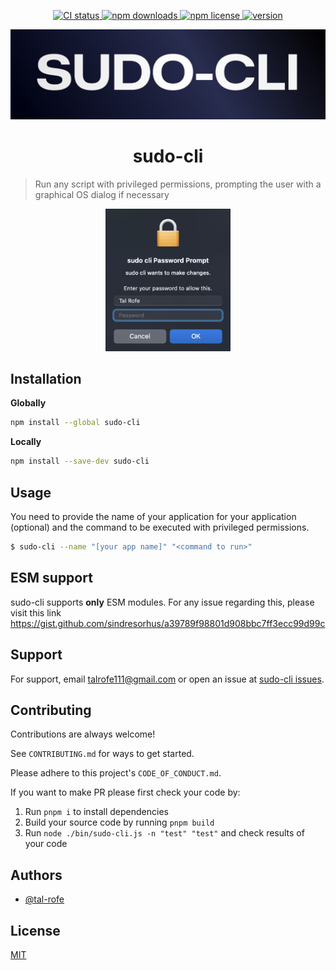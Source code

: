 <p align="center">
	<a href="https://github.com/tal-rofe/sudo-cli">
    	<img src="https://img.shields.io/github/actions/workflow/status/tal-rofe/sudo-cli/integrate.yaml?label=CI&logo=GitHub" alt="CI status">
  	</a>
	<a href="https://www.npmjs.com/package/sudo-cli">
    	<img src="https://img.shields.io/npm/dm/sudo-cli?logo=NPM" alt="npm downloads">
  	</a>
	<a href="https://github.com/tal-rofe/sudo-cli">
    	<img src="https://img.shields.io/npm/l/sudo-cli" alt="npm license">
  	</a>
	<a href="https://github.com/tal-rofe/sudo-cli">
    	<img src="https://img.shields.io/npm/v/sudo-cli?label=version" alt="version">
  	</a>
</p>

<p align="center"><img src="assets/logo.jpeg"/></p>

<h1 align="center">sudo-cli</h1>

> Run any script with privileged permissions, prompting the user with a graphical OS dialog if necessary

<p align="center"><img src="assets/example.png" width="200"/></p>

## Installation

**Globally**

```bash
npm install --global sudo-cli
```

**Locally**

```bash
npm install --save-dev sudo-cli
```

## Usage

You need to provide the name of your application for your application (optional) and the command to be executed with privileged permissions.

```sh
$ sudo-cli --name "[your app name]" "<command to run>"
```

## ESM support

sudo-cli supports **only** ESM modules. For any issue regarding this, please visit this link https://gist.github.com/sindresorhus/a39789f98801d908bbc7ff3ecc99d99c

## Support

For support, email talrofe111@gmail.com or open an issue at [sudo-cli issues](https://github.com/tal-rofe/sudo-cli/issues).

## Contributing

Contributions are always welcome!

See `CONTRIBUTING.md` for ways to get started.

Please adhere to this project's `CODE_OF_CONDUCT.md`.

If you want to make PR please first check your code by:

1. Run `pnpm i` to install dependencies
2. Build your source code by running `pnpm build`
3. Run `node ./bin/sudo-cli.js -n "test" "test"` and check results of your code

## Authors

-   [@tal-rofe](https://github.com/tal-rofe)

## License

[MIT](https://choosealicense.com/licenses/mit/)
